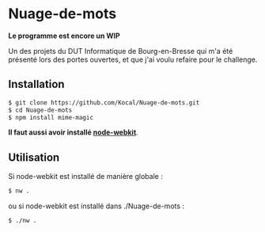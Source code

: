 Nuage-de-mots
=============

**Le programme est encore un WIP**

Un des projets du DUT Informatique de Bourg-en-Bresse qui m'a été présenté lors des portes ouvertes, et que j'ai voulu refaire pour le challenge.

Installation
------------
```bash
$ git clone https://github.com/Kocal/Nuage-de-mots.git
$ cd Nuage-de-mots
$ npm install mime-magic
```

**Il faut aussi avoir installé [node-webkit](https://github.com/rogerwang/node-webkit)**.

Utilisation
-----------
Si node-webkit est installé de manière globale :
```bash
$ nw .
```
ou si node-webkit est installé dans ./Nuage-de-mots :
```bash
$ ./nw .
```
